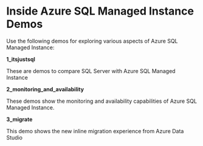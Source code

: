 # Inside Azure SQL Managed Instance Demos

Use the following demos for exploring various aspects of Azure SQL Managed Instance:

**1_itsjustsql**

These are demos to compare SQL Server with Azure SQL Managed Instance

**2_monitoring_and_availability**

These demos show the monitoring and availability capabilities of Azure SQL Managed Instance.

**3_migrate**

This demo shows the new inline migration experience from Azure Data Studio